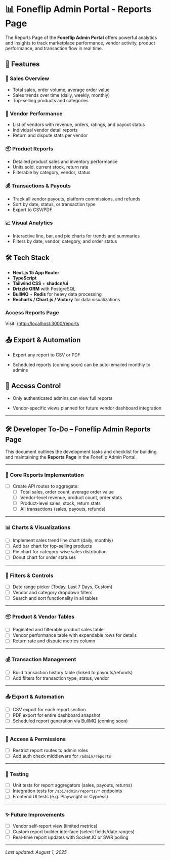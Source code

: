 # 📊 Foneflip Admin Portal - Reports Page

The Reports Page of the **Foneflip Admin Portal** offers powerful analytics and insights to track marketplace performance, vendor activity, product performance, and transaction flow in real time.

## 🚀 Features

### 🔎 Sales Overview
- Total sales, order volume, average order value
- Sales trends over time (daily, weekly, monthly)
- Top-selling products and categories

### 🏪 Vendor Performance
- List of vendors with revenue, orders, ratings, and payout status
- Individual vendor detail reports
- Return and dispute stats per vendor

### 📦 Product Reports
- Detailed product sales and inventory performance
- Units sold, current stock, return rate
- Filterable by category, vendor, status

### 💰 Transactions & Payouts
- Track all vendor payouts, platform commissions, and refunds
- Sort by date, status, or transaction type
- Export to CSV/PDF

### 📈 Visual Analytics
- Interactive line, bar, and pie charts for trends and summaries
- Filters by date, vendor, category, and order status

## 🛠️ Tech Stack

- **Next.js 15 App Router**
- **TypeScript**
- **Tailwind CSS** + **shadcn/ui**
- **Drizzle ORM** with PostgreSQL
- **BullMQ** + **Redis** for heavy data processing
- **Recharts / Chart.js / Victory** for data visualizations

### Access Reports Page
Visit: [(http://localhost:3000/reports](http://localhost:3000/reports)

## 📤 Export & Automation
- Export any report to CSV or PDF

- Scheduled reports (coming soon) can be auto-emailed monthly to admins

## 🔐 Access Control
- Only authenticated admins can view full reports

- Vendor-specific views planned for future vendor dashboard integration

---

## 🛠️ Developer To-Do – Foneflip Admin Reports Page

This document outlines the development tasks and checklist for building and maintaining the **Reports Page** in the Foneflip Admin Portal.

---

### 🔧 Core Reports Implementation

- [ ] Create API routes to aggregate:
  - [ ] Total sales, order count, average order value
  - [ ] Vendor-level revenue, product count, order stats
  - [ ] Product-level sales, stock, return stats
  - [ ] All transactions (sales, payouts, refunds)

---

### 📊 Charts & Visualizations

- [ ] Implement sales trend line chart (daily, monthly)
- [ ] Add bar chart for top-selling products
- [ ] Pie chart for category-wise sales distribution
- [ ] Donut chart for order statuses

---

### 🧩 Filters & Controls

- [ ] Date range picker (Today, Last 7 Days, Custom)
- [ ] Vendor and category dropdown filters
- [ ] Search and sort functionality in all tables

---

### 📦 Product & Vendor Tables

- [ ] Paginated and filterable product sales table
- [ ] Vendor performance table with expandable rows for details
- [ ] Return rate and dispute metrics column

---

### 💰 Transaction Management

- [ ] Build transaction history table (linked to payouts/refunds)
- [ ] Add filters for transaction type, status, vendor

---

### 📤 Export & Automation

- [ ] CSV export for each report section
- [ ] PDF export for entire dashboard snapshot
- [ ] Scheduled report generation via BullMQ (coming soon)

---

### 🔐 Access & Permissions

- [ ] Restrict report routes to admin roles
- [ ] Add auth check middleware for `/admin/reports`

---

### 🧪 Testing

- [ ] Unit tests for report aggregators (sales, payouts, returns)
- [ ] Integration tests for `/api/admin/reports/*` endpoints
- [ ] Frontend UI tests (e.g. Playwright or Cypress)

---

### ✨ Future Improvements

- [ ] Vendor self-report view (limited metrics)
- [ ] Custom report builder interface (select fields/date ranges)
- [ ] Real-time report updates with Socket.IO or SWR polling

---

_Last updated: August 1, 2025_
